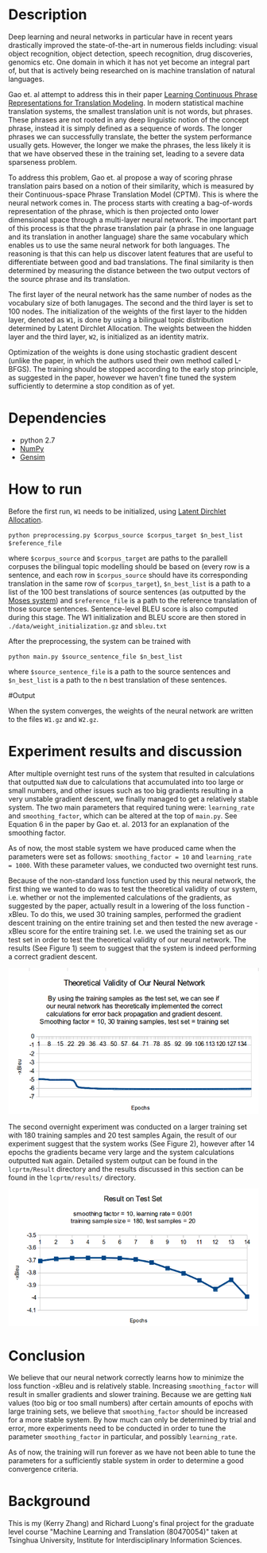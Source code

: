 # Description

Deep learning and neural networks in particular have in recent years drastically improved the state-of-the-art in numerous fields including: visual object recognition, object detection, speech recognition, drug discoveries, genomics etc. One domain in which it has not yet become an integral part of, but that is actively being researched on is machine translation of natural languages. 

Gao et. al attempt to address this in their paper [Learning Continuous Phrase Representations for Translation Modeling](http://research.microsoft.com/pubs/211749/nn4smt.acl.v9.pdf). In modern statistical machine translation systems, the smallest translation unit is not words, but phrases. These phrases are not rooted in any deep linguistic notion of the concept phrase, instead it is simply defined as a sequence of words. The longer phrases we can successfully translate, the better the system performance usually gets. However, the longer we make the phrases, the less likely it is that we have observed these in the training set, leading to a severe data sparseness problem. 

To address this problem, Gao et. al propose a way of scoring phrase translation pairs based on a notion of their similarity, which is measured by their Continuous-space Phrase Translation Model (CPTM). This is where the neural network comes in. The process starts with creating a bag-of-words representation of the phrase, which is then projected onto lower dimensional space through a multi-layer neural network. The important part of this process is that the phrase translation pair (a phrase in one language and its translation in another language) share the same vocabulary which enables us to use the same neural network for both languages. The reasoning is that this can help us discover latent features that are useful to differentiate between good and bad translations. The final similarity is then determined by measuring the distance between the two output vectors of the source phrase and its translation.

The first layer of the neural network has the same number of nodes as the vocabulary size of both lanugages. The second and the third layer is set to 100 nodes. The initialization of the weights of the first layer to the hidden layer, denoted as `W1`, is done by using a bilingual topic distribution determined by Latent Dirchlet Allocation. The weights between the hidden layer and the third layer, `W2`, is initialized as an identity matrix.

Optimization of the weights is done using stochastic gradient descent (unlike the paper, in which the authors used their own method called L-BFGS). The training should be stopped according to the early stop principle, as suggested in the paper, however we haven't fine tuned the system sufficiently to determine a stop condition as of yet.


# Dependencies

* python 2.7
* [NumPy](http://www.numpy.org/)
* [Gensim](https://radimrehurek.com/gensim/index.html)


# How to run

Before the first run, `W1` needs to be initialized, using [Latent Dirchlet Allocation](http://en.wikipedia.org/wiki/Latent_Dirichlet_allocation).

	python preprocessing.py $corpus_source $corpus_target $n_best_list $reference_file

where `$corpus_source` and `$corpus_target` are paths to the parallell corpuses the bilingual topic modelling should be based on (every row is a sentence, and each row in `$corpus_source` should have its corresponding translation in the same row of `$corpus_target`), `$n_best_list` is a path to a list of the 100 best translations of source sentences (as outputted by the [Moses system](http://www.statmt.org/?n=Advanced.Search#ntoc1)) and `$reference_file` is a path to the reference translation of those source sentences. Sentence-level BLEU score is also computed during this stage. The W1 initialization and BLEU score are then stored in `./data/weight_initialization.gz` and `sbleu.txt`

After the preprocessing, the system can be trained with

	python main.py $source_sentence_file $n_best_list

where `$source_sentence_file` is a path to the source sentences and `$n_best_list` is a path to the n best translation of these sentences.


#Output

When the system converges, the weights of the neural network are written to the files `W1.gz` and `W2.gz`.


# Experiment results and discussion

After multiple overnight test runs of the system that resulted in calculations that outputted `NaN` due to calculations that accumulated into too large or small numbers, and other issues such as too big gradients resulting in a very unstable gradient descent, we finally managed to get a relatively stable system. The two main parameters that required tuning were: `learning_rate` and `smoothing_factor`, which can be altered at the top of `main.py`. See Equation 6 in the paper by Gao et. al. 2013 for an explanation of the smoothing factor.

As of now, the most stable system we have produced came when the parameters were set as follows: `smoothing_factor = 10` and `learning_rate = 1000`. With these parameter values, we conducted two overnight test runs. 

Because of the non-standard loss function used by this neural network, the first thing we wanted to do was to test the theoretical validity of our system, i.e. whether or not the implemented calculations of the gradients, as suggested by the paper, actually result in a lowering of the loss function -xBleu. To do this, we used 30 training samples, performed the gradient descent training on the entire training set and then tested the new average -xBleu score for the entire training set. I.e. we used the training set as our test set in order to test the theoretical validity of our neural network. The results (See Figure 1) seem to suggest that the system is indeed performing a correct gradient descent.

![Figure 1](results/Theoretical_validity_graph.png)

The second overnight experiment was conducted on a larger training set with 180 training samples and 20 test samples Again, the result of our experiment suggest that the system works (See Figure 2), however after 14 epochs the gradients became very large and the system calculations outputted `NaN` again. Detailed system output can be found in the `lcprtm/Result` directory and the results discussed in this section can be found in the `lcprtm/results/` directory.

![Figure 1](results/Smoothing10_200-training-samples_graph.png)


# Conclusion

We believe that our neural network correctly learns how to minimize the loss function -xBleu and is relatively stable. Increasing `smoothing_factor` will result in smaller gradients and slower training. Because we are getting `NaN` values (too big or too small numbers) after certain amounts of epochs with large training sets, we believe that `smoothing_factor` should be increased for a more stable system. By how much can only be determined by trial and error, more experiments need to be conducted in order to tune the parameter `smoothing_factor` in particular, and possibly `learning_rate`. 

As of now, the training will run forever as we have not been able to tune the parameters for a sufficiently stable system in order to determine a good convergence criteria.


# Background

This is my (Kerry Zhang) and Richard Luong's final project for the graduate level course "Machine Learning and Translation (80470054)" taken at Tsinghua University, Institute for Interdisciplinary Information Sciences.
